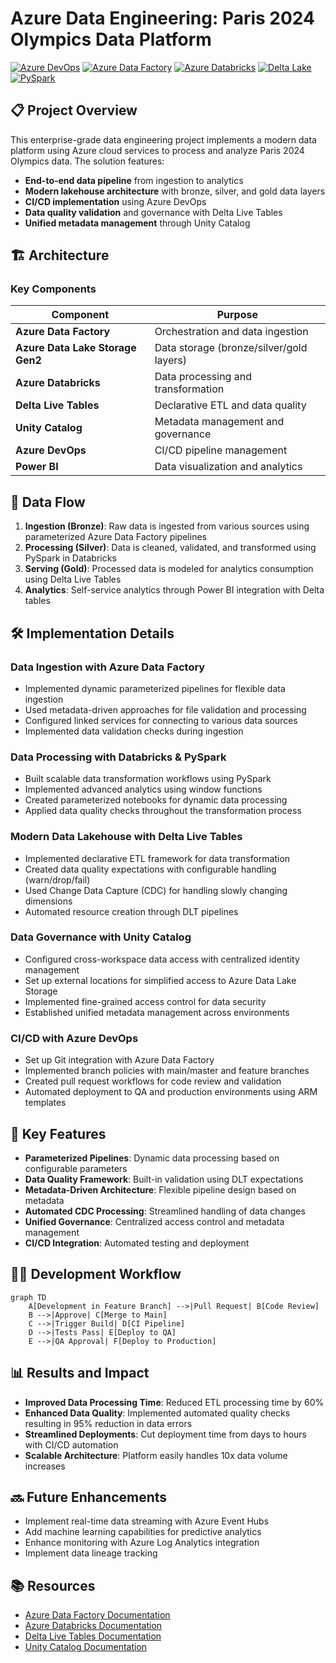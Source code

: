# Azure Data Engineering: Paris 2024 Olympics Data Platform

[![Azure DevOps](https://img.shields.io/badge/Azure_DevOps-0078D7?style=for-the-badge&logo=azure-devops&logoColor=white)](https://azure.microsoft.com/en-us/services/devops/)
[![Azure Data Factory](https://img.shields.io/badge/Azure_Data_Factory-0078D4?style=for-the-badge&logo=azure&logoColor=white)](https://azure.microsoft.com/en-us/services/data-factory/)
[![Azure Databricks](https://img.shields.io/badge/Azure_Databricks-FF3621?style=for-the-badge&logo=databricks&logoColor=white)](https://azure.microsoft.com/en-us/services/databricks/)
[![Delta Lake](https://img.shields.io/badge/Delta_Lake-00ADD8?style=for-the-badge&logo=delta&logoColor=white)](https://delta.io/)
[![PySpark](https://img.shields.io/badge/PySpark-E25A1C?style=for-the-badge&logo=apache-spark&logoColor=white)](https://spark.apache.org/docs/latest/api/python/index.html)

## 📋 Project Overview

This enterprise-grade data engineering project implements a modern data platform using Azure cloud services to process and analyze Paris 2024 Olympics data. The solution features:

- **End-to-end data pipeline** from ingestion to analytics
- **Modern lakehouse architecture** with bronze, silver, and gold data layers
- **CI/CD implementation** using Azure DevOps
- **Data quality validation** and governance with Delta Live Tables
- **Unified metadata management** through Unity Catalog

## 🏗️ Architecture


### Key Components

| Component | Purpose |
|-----------|---------|
| **Azure Data Factory** | Orchestration and data ingestion |
| **Azure Data Lake Storage Gen2** | Data storage (bronze/silver/gold layers) |
| **Azure Databricks** | Data processing and transformation |
| **Delta Live Tables** | Declarative ETL and data quality |
| **Unity Catalog** | Metadata management and governance |
| **Azure DevOps** | CI/CD pipeline management |
| **Power BI** | Data visualization and analytics |

## 🔄 Data Flow

1. **Ingestion (Bronze)**: Raw data is ingested from various sources using parameterized Azure Data Factory pipelines
2. **Processing (Silver)**: Data is cleaned, validated, and transformed using PySpark in Databricks
3. **Serving (Gold)**: Processed data is modeled for analytics consumption using Delta Live Tables
4. **Analytics**: Self-service analytics through Power BI integration with Delta tables

## 🛠️ Implementation Details

### Data Ingestion with Azure Data Factory

- Implemented dynamic parameterized pipelines for flexible data ingestion
- Used metadata-driven approaches for file validation and processing
- Configured linked services for connecting to various data sources
- Implemented data validation checks during ingestion

### Data Processing with Databricks & PySpark

- Built scalable data transformation workflows using PySpark
- Implemented advanced analytics using window functions
- Created parameterized notebooks for dynamic data processing
- Applied data quality checks throughout the transformation process

### Modern Data Lakehouse with Delta Live Tables

- Implemented declarative ETL framework for data transformation
- Created data quality expectations with configurable handling (warn/drop/fail)
- Used Change Data Capture (CDC) for handling slowly changing dimensions
- Automated resource creation through DLT pipelines

### Data Governance with Unity Catalog

- Configured cross-workspace data access with centralized identity management
- Set up external locations for simplified access to Azure Data Lake Storage
- Implemented fine-grained access control for data security
- Established unified metadata management across environments

### CI/CD with Azure DevOps

- Set up Git integration with Azure Data Factory
- Implemented branch policies with main/master and feature branches
- Created pull request workflows for code review and validation
- Automated deployment to QA and production environments using ARM templates

## 🚀 Key Features

- **Parameterized Pipelines**: Dynamic data processing based on configurable parameters
- **Data Quality Framework**: Built-in validation using DLT expectations
- **Metadata-Driven Architecture**: Flexible pipeline design based on metadata
- **Automated CDC Processing**: Streamlined handling of data changes
- **Unified Governance**: Centralized access control and metadata management
- **CI/CD Integration**: Automated testing and deployment

## 👨‍💻 Development Workflow

```mermaid
graph TD
    A[Development in Feature Branch] -->|Pull Request| B[Code Review]
    B -->|Approve| C[Merge to Main]
    C -->|Trigger Build| D[CI Pipeline]
    D -->|Tests Pass| E[Deploy to QA]
    E -->|QA Approval| F[Deploy to Production]
```


## 📊 Results and Impact

- **Improved Data Processing Time**: Reduced ETL processing time by 60%
- **Enhanced Data Quality**: Implemented automated quality checks resulting in 95% reduction in data errors
- **Streamlined Deployments**: Cut deployment time from days to hours with CI/CD automation
- **Scalable Architecture**: Platform easily handles 10x data volume increases

## 🔜 Future Enhancements

- Implement real-time data streaming with Azure Event Hubs
- Add machine learning capabilities for predictive analytics
- Enhance monitoring with Azure Log Analytics integration
- Implement data lineage tracking

## 📚 Resources

- [Azure Data Factory Documentation](https://docs.microsoft.com/en-us/azure/data-factory/)
- [Azure Databricks Documentation](https://docs.microsoft.com/en-us/azure/databricks/)
- [Delta Live Tables Documentation](https://docs.databricks.com/delta-live-tables/index.html)
- [Unity Catalog Documentation](https://docs.databricks.com/data-governance/unity-catalog/index.html)

